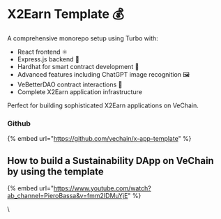 # X2Earn Template 💰

A comprehensive monorepo setup using Turbo with:

* React frontend ⚛️
* Express.js backend 🚀
* Hardhat for smart contract development 🔨
* Advanced features including ChatGPT image recognition 🖼️
* VeBetterDAO contract interactions 🤝
* Complete X2Earn application infrastructure

Perfect for building sophisticated X2Earn applications on VeChain.

### Github

{% embed url="https://github.com/vechain/x-app-template" %}

## How to build a Sustainability DApp on VeChain by  using the template



{% embed url="https://www.youtube.com/watch?ab_channel=PieroBassa&v=fmm2IDMuYjE" %}

\
